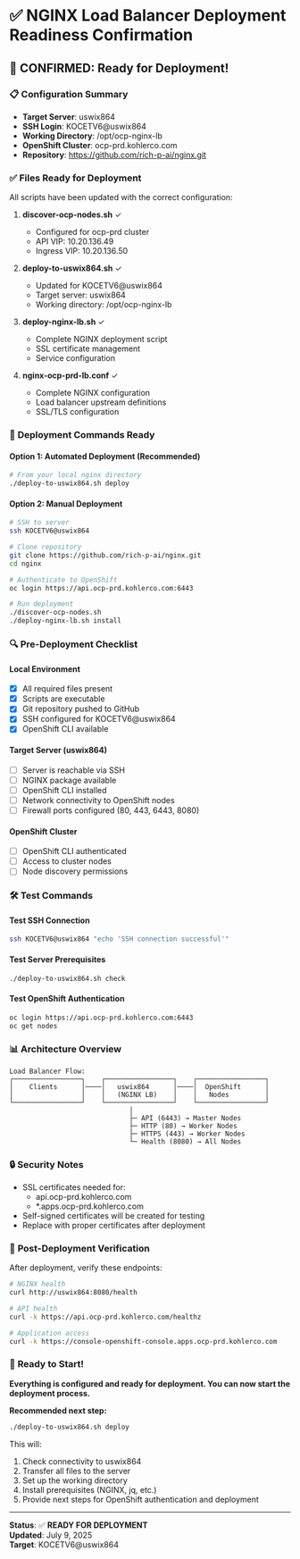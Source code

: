 # ✅ NGINX Load Balancer Deployment Readiness Confirmation

## 🎯 **CONFIRMED: Ready for Deployment!**

### 📋 **Configuration Summary**
- **Target Server**: uswix864
- **SSH Login**: KOCETV6@uswix864
- **Working Directory**: /opt/ocp-nginx-lb
- **OpenShift Cluster**: ocp-prd.kohlerco.com
- **Repository**: https://github.com/rich-p-ai/nginx.git

### ✅ **Files Ready for Deployment**
All scripts have been updated with the correct configuration:

1. **discover-ocp-nodes.sh** ✓
   - Configured for ocp-prd cluster
   - API VIP: 10.20.136.49
   - Ingress VIP: 10.20.136.50

2. **deploy-to-uswix864.sh** ✓
   - Updated for KOCETV6@uswix864
   - Target server: uswix864
   - Working directory: /opt/ocp-nginx-lb

3. **deploy-nginx-lb.sh** ✓
   - Complete NGINX deployment script
   - SSL certificate management
   - Service configuration

4. **nginx-ocp-prd-lb.conf** ✓
   - Complete NGINX configuration
   - Load balancer upstream definitions
   - SSL/TLS configuration

### 🚀 **Deployment Commands Ready**

#### **Option 1: Automated Deployment (Recommended)**
```bash
# From your local nginx directory
./deploy-to-uswix864.sh deploy
```

#### **Option 2: Manual Deployment**
```bash
# SSH to server
ssh KOCETV6@uswix864

# Clone repository
git clone https://github.com/rich-p-ai/nginx.git
cd nginx

# Authenticate to OpenShift
oc login https://api.ocp-prd.kohlerco.com:6443

# Run deployment
./discover-ocp-nodes.sh
./deploy-nginx-lb.sh install
```

### 🔍 **Pre-Deployment Checklist**

#### **Local Environment**
- [x] All required files present
- [x] Scripts are executable
- [x] Git repository pushed to GitHub
- [x] SSH configured for KOCETV6@uswix864
- [x] OpenShift CLI available

#### **Target Server (uswix864)**
- [ ] Server is reachable via SSH
- [ ] NGINX package available
- [ ] OpenShift CLI installed
- [ ] Network connectivity to OpenShift nodes
- [ ] Firewall ports configured (80, 443, 6443, 8080)

#### **OpenShift Cluster**
- [ ] OpenShift CLI authenticated
- [ ] Access to cluster nodes
- [ ] Node discovery permissions

### 🛠️ **Test Commands**

#### **Test SSH Connection**
```bash
ssh KOCETV6@uswix864 "echo 'SSH connection successful'"
```

#### **Test Server Prerequisites**
```bash
./deploy-to-uswix864.sh check
```

#### **Test OpenShift Authentication**
```bash
oc login https://api.ocp-prd.kohlerco.com:6443
oc get nodes
```

### 📊 **Architecture Overview**
```
Load Balancer Flow:
┌─────────────────┐    ┌─────────────────┐    ┌─────────────────┐
│    Clients      │────│   uswix864      │────│  OpenShift      │
│                 │    │   (NGINX LB)    │    │   Nodes         │
└─────────────────┘    └─────────────────┘    └─────────────────┘
                              │
                              ├─ API (6443) → Master Nodes
                              ├─ HTTP (80) → Worker Nodes
                              ├─ HTTPS (443) → Worker Nodes
                              └─ Health (8080) → All Nodes
```

### 🔒 **Security Notes**
- SSL certificates needed for:
  - api.ocp-prd.kohlerco.com
  - *.apps.ocp-prd.kohlerco.com
- Self-signed certificates will be created for testing
- Replace with proper certificates after deployment

### 📝 **Post-Deployment Verification**
After deployment, verify these endpoints:
```bash
# NGINX health
curl http://uswix864:8080/health

# API health
curl -k https://api.ocp-prd.kohlerco.com/healthz

# Application access
curl -k https://console-openshift-console.apps.ocp-prd.kohlerco.com
```

### 🎉 **Ready to Start!**

**Everything is configured and ready for deployment. You can now start the deployment process.**

**Recommended next step:**
```bash
./deploy-to-uswix864.sh deploy
```

This will:
1. Check connectivity to uswix864
2. Transfer all files to the server
3. Set up the working directory
4. Install prerequisites (NGINX, jq, etc.)
5. Provide next steps for OpenShift authentication and deployment

---

**Status**: ✅ **READY FOR DEPLOYMENT**  
**Updated**: July 9, 2025  
**Target**: KOCETV6@uswix864
